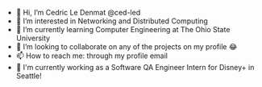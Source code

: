 - 👋 Hi, I’m Cedric Le Denmat @ced-led
- 👀 I’m interested in Networking and Distributed Computing
- 🌱 I’m currently learning Computer Engineering at The Ohio State University
- 💞️ I’m looking to collaborate on any of the projects on my profile 😂
- 📫 How to reach me: through my profile email
- 💼 I'm currently working as a Software QA Engineer Intern for Disney+ in Seattle!

<!---
ced-led/ced-led is a ✨ special ✨ repository because its `README.md` (this file) appears on your GitHub profile.
You can click the Preview link to take a look at your changes.
--->
